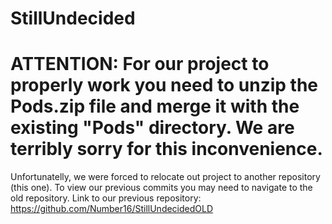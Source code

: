 # StillUndecided

# ATTENTION: For our project to properly work you need to unzip the Pods.zip file and merge it with the existing "Pods" directory. We are terribly sorry for this inconvenience.

Unfortunatelly, we were forced to relocate out project to another repository (this one). To view our previous commits you may need to navigate to the old repository.
Link to our previous repository: https://github.com/Number16/StillUndecidedOLD
